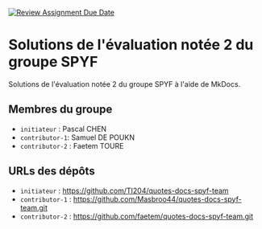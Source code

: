[![Review Assignment Due Date](https://classroom.github.com/assets/deadline-readme-button-22041afd0340ce965d47ae6ef1cefeee28c7c493a6346c4f15d667ab976d596c.svg)](https://classroom.github.com/a/QPRNiqfX)


# Solutions de l'évaluation notée 2 du groupe SPYF

Solutions de l'évaluation notée 2 du groupe SPYF à l'aide de MkDocs.

## Membres du groupe

- `initiateur` : Pascal CHEN
- `contributor-1`: Samuel DE POUKN
- `contributor-2` : Faetem TOURE

## URLs des dépôts

- `initiateur` : https://github.com/TI204/quotes-docs-spyf-team
- `contributor-1` : https://github.com/Masbroo44/quotes-docs-spyf-team.git
- `contributor-2` : https://github.com/faetem/quotes-docs-spyf-team.git
